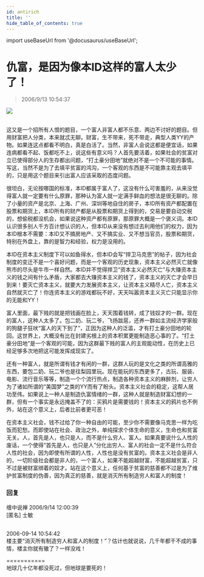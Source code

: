 ```yaml
---
id: antirich 
title: ''
hide_table_of_contents: true
---
```


import useBaseUrl from '@docusaurus/useBaseUrl';

# 仇富，是因为像本ID这样的富人太少了！

> 2006/9/13 10:54:37

<div style={{textAlign: 'center'}}>
<img src={useBaseUrl('https://gateway.ipfscdn.io/ipfs/QmXSnds2BF97yuZwYAMLwrpjQcuPcm22WGsFmBJfWFTEUM/economics/antirich/1.jpeg')} /><br/><br/>
</div>

这又是一个招所有人恨的题目，一个富人非富人都不乐意、两边不讨好的题目。但用财富把人分类，本来就忒无聊。财富，生不带来，死不带走，典型人类YY的产物。如果连这点都看不明白，真是白活了。当然，非富人会说这都是便宜话，如果连病都看不起、饭都吃不上，说这些有意义吗？人首先要活着，如果社会的贫富对立已使得部分人的生存都出问题，“打土豪分田地”就绝对不是一个不可能的事情。写这，当然不是为了去填平贫富的鸿沟，一个客观的东西是不可能靠主观去填平的，只是用这个题目来引出富人应该采取的态度问题。
 
很坦白，无论按哪国的标准，本ID都属于富人了，这没有什么可害羞的，从来没觉得富人就一定要有什么原罪，那种认为富人就一定满手鲜血的想法是很无聊的。除了小量的资产是北京、上海、广州、深圳等地自住的房子，本ID所有资产都配置在股票和期货上，本ID所有的财产都是从股票和期货上得到的，交易是要自动交税的，想偷税都没机会，如果说这种资产都有原罪，那原罪大概是一个褒义词。本ID认识很多别人千方百计想认识的人，但本ID从来没有想过去利用他们的权力，因为本ID根本不需要：本ID又不搞房地产、又不搞实业、又不想当官员，股票和期货，特别在外盘上，靠的是智力和经验，权力是没用的。
 
本ID在资本主义制度下可以如鱼得水，但本ID会写“捍卫马克思”的帖子，因为社会制度的变迁不是一个喜好问题，而是一个客观的历史现象，资本主义必然灭亡就像熊市的尽头是牛市一样自然。本ID并不觉得捍卫“资本主义必然灭亡”与大赚资本主义的钱之间有什么矛盾，大家都去大赚资本主义的钱了，资本主义的灭亡才会早日到来！要灭亡资本主义，就要大力发展资本主义，让资本主义精尽人亡，资本主义自然就灭亡了！你连资本主义的游戏都玩不好，天天叫嚣资本主义灭亡只能显示你的无能和YY！
 
富人里面，最下贱的就是把钱画在脸上，天天围着钱转，成了钱奴才的一群。现在的富人，这种人太多了。包二奶、玩二爷，飞扬跋扈，还养一群如主流经济学家般的狗腿子狂吠“富人的天下到了”，正因为这种人的泛滥，才有打土豪分田地的轮回。这世界上，大概没有比在封建劣根上的资本积累更能制造恶心事的了。“打土豪分田地”是一个客观的可能，因为这群最下贱的富人的主观能动性，在历史上已经足够多次地把这可能发挥成现实了。
 
还有一种富人，就是所谓有钱才有闲的一群，这群人玩的是文化之类的所谓高雅的东西，要包二奶、玩二爷也是往梨园里玩。现在能玩的东西更多了，古玩、服装、电影、流行音乐等等，制造一个个流行热点，制造各种资本主义的麻醉剂，让穷人为了诸如所谓的“美国梦”之类的YY而有了盼头。资本主义社会的稳定，这帮人居功至伟。如果说上一种人是制造仇富情绪的一群，这种人就是制造财富幻想的一群，但有一个事实是永远掩盖不了的：买鸦片是需要钱的！资本主义的鸦片也不例外，站在这个意义上，后者比前者更可恶！
 
在资本主义社会，钱不过给了你一种自由的可能，至少你不需要像马克思一样为吃饭而犯愁。而即使站在社会、政治之外，单纯探求个体生命的意义，生命也和贫富无关。人，首先是人，也只是人，而不是什么穷人、富人。如果真要说什么人性的废话，一个使得“首先是人，也只是人”分化出穷人、富人的社会一定不是什么符合人性的社会，因为即使有所谓的人性，人性也是没有贫富的。资本主义社会是非人的，一切阶级社会都是非人的，一个富人，如果不能超越财富，不能超越贫富，只不过是被财富绑着的奴才。站在这个意义上，任何基于贫富的慈善都不过是为了维护贫富制度的伪善，因为真正的慈善，就是消灭所有制造穷人和富人的制度！

### 回复

<div class='blog-comment'>
<span class='blog-comment-chan'>缠中说禅</span> 2006/9/14 12:00:39<br/>
[匿名] 士敏 <br/><br/>

2006-09-14 10:54:42 <br/>
楼主要“消灭所有制造穷人和富人的制度！”？估计也就说说，几千年都干不成的事情，楼主你就有辙了？一样没戏！ 

===========<br/>
地球几十亿年都没死过，但地球是要死的！
</div>